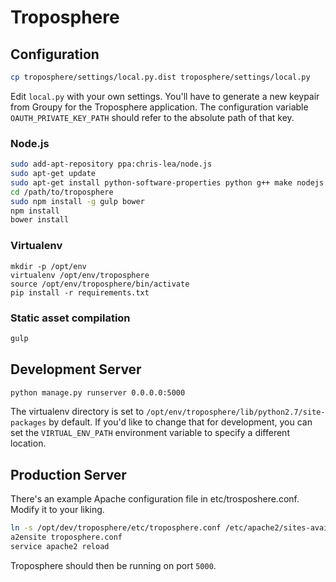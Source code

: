 Troposphere
===========

Configuration
-------------

```bash
cp troposphere/settings/local.py.dist troposphere/settings/local.py
```

Edit `local.py` with your own settings. You'll have to generate a new
keypair from Groupy for the Troposphere application. The configuration
variable `OAUTH_PRIVATE_KEY_PATH` should refer to the absolute path of that key.

### Node.js

```bash
sudo add-apt-repository ppa:chris-lea/node.js
sudo apt-get update
sudo apt-get install python-software-properties python g++ make nodejs
cd /path/to/troposphere
sudo npm install -g gulp bower
npm install
bower install
```

### Virtualenv

```
mkdir -p /opt/env
virtualenv /opt/env/troposphere
source /opt/env/troposphere/bin/activate
pip install -r requirements.txt
```

### Static asset compilation
```bash
gulp
```


Development Server
------------------

```bash
python manage.py runserver 0.0.0.0:5000
````

The virtualenv directory is set to `/opt/env/troposphere/lib/python2.7/site-packages` by default.  If you'd like to change that for development, you can set the `VIRTUAL_ENV_PATH` environment variable to specify a different location.

Production Server
-----------------

There's an example Apache configuration file in etc/trosposhere.conf. Modify it
to your liking.

```bash
ln -s /opt/dev/troposphere/etc/troposphere.conf /etc/apache2/sites-available/troposphere.conf
a2ensite troposphere.conf
service apache2 reload
```

Troposphere should then be running on port `5000`.
